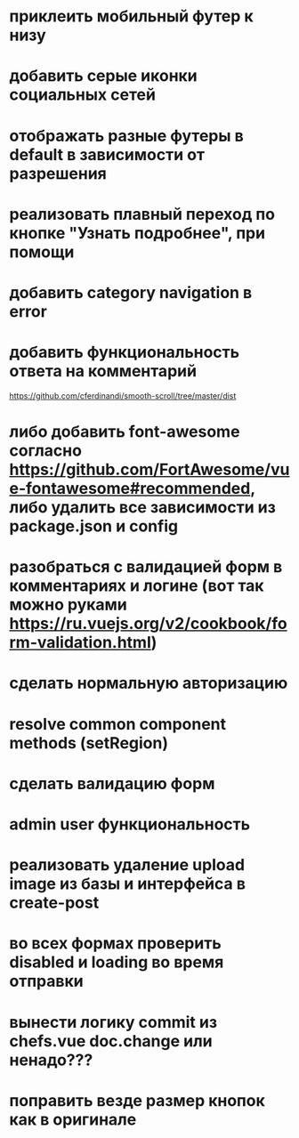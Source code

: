 # приклеить мобильный футер к низу

# добавить серые иконки социальных сетей

# отображать разные футеры в default в зависимости от разрешения

# реализовать плавный переход по кнопке "Узнать подробнее", при помощи

# добавить category navigation в error

# добавить функциональность ответа на комментарий

https://github.com/cferdinandi/smooth-scroll/tree/master/dist

# либо добавить font-awesome согласно https://github.com/FortAwesome/vue-fontawesome#recommended, либо удалить все зависимости из package.json и config

# разобраться с валидацией форм в комментариях и логине (вот так можно руками https://ru.vuejs.org/v2/cookbook/form-validation.html)

# сделать нормальную авторизацию

# resolve common component methods (setRegion)

# сделать валидацию форм

# admin user функциональность

# реализовать удаление upload image из базы и интерфейса в create-post

# во всех формах проверить disabled и loading во время отправки

# вынести логику commit из chefs.vue doc.change или ненадо???

# поправить везде размер кнопок как в оригинале
